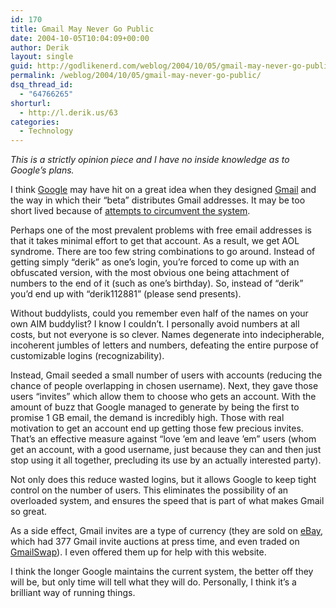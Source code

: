 ```yaml
---
id: 170
title: Gmail May Never Go Public
date: 2004-10-05T10:04:09+00:00
author: Derik
layout: single
guid: http://godlikenerd.com/weblog/2004/10/05/gmail-may-never-go-public/
permalink: /weblog/2004/10/05/gmail-may-never-go-public/
dsq_thread_id:
  - "64766265"
shorturl:
  - http://l.derik.us/63
categories:
  - Technology
---
```

_This is a strictly opinion piece and I have no inside knowledge as to Google&#8217;s plans._

I think [Google](http://www.google.com) may have hit on a great idea when they designed [Gmail](http://www.gmail.com) and the way in which their &#8220;beta&#8221; distributes Gmail addresses. It may be too short lived because of [attempts to circumvent the system](http://www.spreadfirefox.com/?q=node/view/1443).

Perhaps one of the most prevalent problems with free email addresses is that it takes minimal effort to get that account. As a result, we get AOL syndrome. There are too few string combinations to go around. Instead of getting simply &#8220;derik&#8221; as one&#8217;s login, you&#8217;re forced to come up with an obfuscated version, with the most obvious one being attachment of numbers to the end of it (such as one&#8217;s birthday). So, instead of &#8220;derik&#8221; you&#8217;d end up with &#8220;derik112881&#8221; (please send presents).

Without buddylists, could you remember even half of the names on your own AIM buddylist? I know I couldn&#8217;t. I personally avoid numbers at all costs, but not everyone is so clever. Names degenerate into indecipherable, incoherent jumbles of letters and numbers, defeating the entire purpose of customizable logins (recognizability).

Instead, Gmail seeded a small number of users with accounts (reducing the chance of people overlapping in chosen username). Next, they gave those users &#8220;invites&#8221; which allow them to choose who gets an account. With the amount of buzz that Google managed to generate by being the first to promise 1 GB email, the demand is incredibly high. Those with real motivation to get an account end up getting those few precious invites. That&#8217;s an effective measure against &#8220;love &#8217;em and leave &#8217;em&#8221; users (whom get an account, with a good username, just because they can and then just stop using it all together, precluding its use by an actually interested party).

Not only does this reduce wasted logins, but it allows Google to keep tight control on the number of users. This eliminates the possibility of an overloaded system, and ensures the speed that is part of what makes Gmail so great.

As a side effect, Gmail invites are a type of currency (they are sold on [eBay](http://search.ebay.com/gmail-invite_W0QQsofocusZbsQQsbrftogZ1QQsojsZ1QQfromZR10QQsotrZ2QQcoactionZcompareQQcopagenumZ1QQcoentrypageZsearch), which had 377 Gmail invite auctions at press time, and even traded on [GmailSwap](http://www.gmailswap.com)). I even offered them up for help with this website.

I think the longer Google maintains the current system, the better off they will be, but only time will tell what they will do. Personally, I think it&#8217;s a brilliant way of running things.